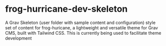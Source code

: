 # frog-hurricane-dev-skeleton
A Grav Skeleton (user folder with sample content and configuration) style set of content for frog-huricane, a lightweight and versatile theme for Grav CMS, built with Tailwind CSS. This is currently being used to facilitate theme development 
